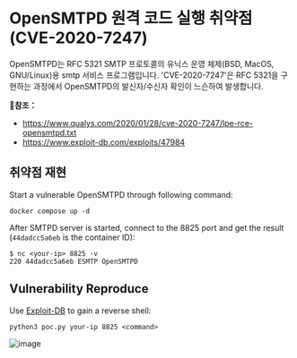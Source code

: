 # OpenSMTPD 원격 코드 실행 취약점 (CVE-2020-7247)

OpenSMTPD는 RFC 5321 SMTP 프로토콜의 유닉스 운영 체제(BSD, MacOS, GNU/Linux)용 smtp 서비스 프로그램입니다. 
'CVE-2020-7247'은 RFC 5321을 구현하는 과정에서 OpenSMTPD의 발신자/수신자 확인이 느슨하여 발생합니다.

**참조：**
- https://www.qualys.com/2020/01/28/cve-2020-7247/lpe-rce-opensmtpd.txt
- https://www.exploit-db.com/exploits/47984

## 취약점 재현

Start a vulnerable OpenSMTPD through following command:

```
docker compose up -d
```

After SMTPD server is started, connect to the 8825 port and get the result (`44dadcc5a6eb` is the container ID):

```
$ nc <your-ip> 8825 -v
220 44dadcc5a6eb ESMTP OpenSMTPD
```

## Vulnerability Reproduce

Use [Exploit-DB](https://www.exploit-db.com/exploits/47984) to gain a reverse shell:

```
python3 poc.py your-ip 8825 <command> 
```

![image](https://github.com/CatAndCoffee/vulhub/blob/CVE-2020-7247/OpenSMTPD/CVE-2020-7247/image-20210415233036042.png)
